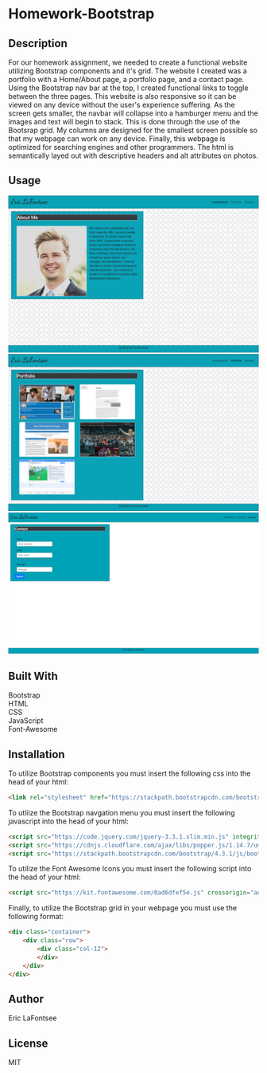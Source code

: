 # Homework-Bootstrap
## Description
For our homework assignment, we needed to create a functional website utilizing Bootstrap components and it's grid.
The website I created was a portfolio with a Home/About page, a portfolio page, and a contact page.
Using the Bootstrap nav bar at the top, I created functional links to toggle between the three pages.
This website is also responsive so it can be viewed on any device without the user's experience suffering. As the screen gets smaller, the navbar will collapse into a hamburger menu and the images and text will begin to stack.
This is done through the use of the Bootsrap grid. My columns are designed for the smallest screen possible so that my webpage can work on any device.
Finally, this webpage is optimized for searching engines and other programmers. The html is semantically layed out with descriptive headers and 
alt attributes on photos.

## Usage
![image](assets/Images/homePage.png)
![image](assets/Images/portfolioPage.png)
![image](assets/Images/contactPage.png)

## Built With
Bootstrap  
HTML  
CSS  
JavaScript  
Font-Awesome

## Installation
To utilize Bootstrap components you must insert the following css into the head of your html: 
```html
<link rel="stylesheet" href="https://stackpath.bootstrapcdn.com/bootstrap/4.5.2/css/bootstrap.min.css">
```
To utliize the Bootstrap navgation menu you must insert the following javascript into the head of your html: 

```html
<script src="https://code.jquery.com/jquery-3.3.1.slim.min.js" integrity="sha384-q8i/X+965DzO0rT7abK41JStQIAqVgRVzpbzo5smXKp4YfRvH+8abtTE1Pi6jizo" crossorigin="anonymous"></script>
<script src="https://cdnjs.cloudflare.com/ajax/libs/popper.js/1.14.7/umd/popper.min.js" integrity="sha384-UO2eT0CpHqdSJQ6hJty5KVphtPhzWj9WO1clHTMGa3JDZwrnQq4sF86dIHNDz0W1" crossorigin="anonymous"></script>
<script src="https://stackpath.bootstrapcdn.com/bootstrap/4.3.1/js/bootstrap.min.js" integrity="sha384-JjSmVgyd0p3pXB1rRibZUAYoIIy6OrQ6VrjIEaFf/nJGzIxFDsf4x0xIM+B07jRM" crossorigin="anonymous"></script> 
```

To utilize the Font Awesome Icons you must insert the following script into the head of your html:

 ```html
<script src="https://kit.fontawesome.com/0ad6dfef5e.js" crossorigin="anonymous"></script> 
```

Finally, to utilize the Bootstrap grid in your webpage you must use the following format:

```html
<div class="container">
    <div class="row">
        <div class="col-12">
        </div>
    </div>
</div> 
  ```
 ## Author
 Eric LaFontsee

  ## License
  MIT